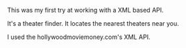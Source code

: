 This was my first try at working with a XML based API. 

It's a theater finder. It locates the nearest theaters near you.

I used the hollywoodmoviemoney.com's XML API.

